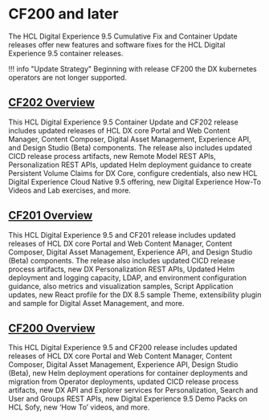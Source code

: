 # CF200 and later

The HCL Digital Experience 9.5 Cumulative Fix and Container Update releases offer new features and software fixes for the HCL Digital Experience 9.5 container releases.

!!! info "Update Strategy"
    Beginning with release CF200 the DX kubernetes operators are not longer supported.

## [CF202 Overview](newcf202.md)
This HCL Digital Experience 9.5 Container Update and CF202 release includes updated releases of HCL DX core Portal and Web Content Manager, Content Composer, Digital Asset Management, Experience API, and Design Studio \(Beta\) components. The release also includes updated CICD release process artifacts, new Remote Model REST APIs, Personalization REST APIs, updated Helm deployment guidance to create Persistent Volume Claims for DX Core, configure credentials, also new HCL Digital Experience Cloud Native 9.5 offering, new Digital Experience How-To Videos and Lab exercises, and more.

## [CF201 Overview](newcf201.md)
This HCL Digital Experience 9.5 and CF201 release includes updated releases of HCL DX core Portal and Web Content Manager, Content Composer, Digital Asset Management, Experience API, and Design Studio \(Beta\) components. The release also includes updated CICD release process artifacts, new DX Personalization REST APIs, Updated Helm deployment and logging capacity, LDAP, and environment configuration guidance, also metrics and visualization samples, Script Application updates, new React profile for the DX 8.5 sample Theme, extensibility plugin and sample for Digital Asset Management, and more. 

## [CF200 Overview](newcf200.md)  
This HCL Digital Experience 9.5 and CF200 release includes updated releases of HCL DX core Portal and Web Content Manager, Content Composer, Digital Asset Management, Experience API, Design Studio \(Beta\), new Helm deployment operations for container deployments and migration from Operator deployments, updated CICD release process artifacts, new DX API and Explorer services for Personalization, Search and User and Groups REST APIs, new Digital Experience 9.5 Demo Packs on HCL Sofy, new ‘How To’ videos, and more. 